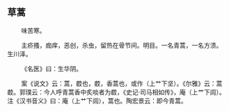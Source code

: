 ## 草蒿
<p>&emsp;&emsp;
味苦寒。
</p>
<p>&emsp;&emsp;
主疥搔，痂痒，恶创，杀虫，留热在骨节间。明目。一名青蒿，一名方溃。生川泽。
</p>
<p>&emsp;&emsp;
《名医》曰：生华阴。
</p>
<p>&emsp;&emsp;
案《说文》云：蒿，菣也，菣，香蒿也，或作（上艹下坚）。《尔雅》云：蒿菣。郭璞云：今人呼青蒿香中炙啖者为菣，《史记·司马相如传》，庵（上艹下闾）。注《汉书音义》曰：庵（上艹下闾），蒿也。陶宏景云：即今青蒿。
</p>
